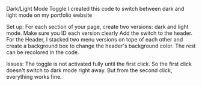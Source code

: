 Dark/Light Mode Toggle
I created this code to switch between dark and light mode on my portfolio website

Set up:
For each section of your page, create two versions: dark and light mode. Make sure you ID each version clearly
Add the switch to the header. For the Header, I stacked two menu versions on tope of each other and create a background box to change the header's background color. The rest can be recolored in the code. 

Issues:
The toggle is not activated fully until the first click. So the first click doesn't switch to dark mode right away. But from the second click, everything works fine.
